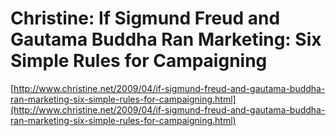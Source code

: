 <!--
id: 107764082
link: http://tumblr.atmos.org/post/107764082/christine-if-sigmund-freud-and-gautama-buddha-ran
slug: christine-if-sigmund-freud-and-gautama-buddha-ran
date: Thu May 14 2009 10:06:07 GMT-0700 (PDT)
publish: 2009-05-014
tags: 
title: Christine: If Sigmund Freud and Gautama Buddha Ran Marketing: Six Simple Rules for Campaigning
-->


Christine: If Sigmund Freud and Gautama Buddha Ran Marketing: Six Simple Rules for Campaigning
==============================================================================================

[http://www.christine.net/2009/04/if-sigmund-freud-and-gautama-buddha-ran-marketing-six-simple-rules-for-campaigning.html](http://www.christine.net/2009/04/if-sigmund-freud-and-gautama-buddha-ran-marketing-six-simple-rules-for-campaigning.html)

